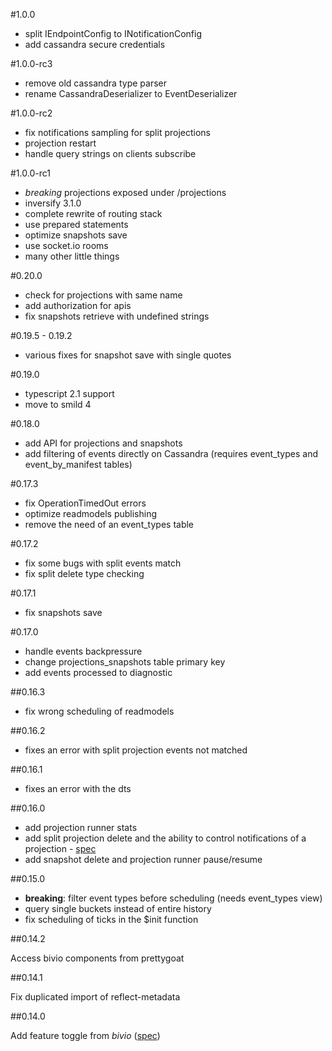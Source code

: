 #1.0.0

* split IEndpointConfig to INotificationConfig
* add cassandra secure credentials

#1.0.0-rc3

* remove old cassandra type parser
* rename CassandraDeserializer to EventDeserializer

#1.0.0-rc2

* fix notifications sampling for split projections
* projection restart
* handle query strings on clients subscribe

#1.0.0-rc1

* *breaking* projections exposed under /projections
* inversify 3.1.0
* complete rewrite of routing stack
* use prepared statements
* optimize snapshots save
* use socket.io rooms
* many other little things

#0.20.0

* check for projections with same name
* add authorization for apis
* fix snapshots retrieve with undefined strings

#0.19.5 - 0.19.2

* various fixes for snapshot save with single quotes

#0.19.0

* typescript 2.1 support
* move to smild 4

#0.18.0

* add API for projections and snapshots
* add filtering of events directly on Cassandra (requires event_types and event_by_manifest tables)

#0.17.3

* fix OperationTimedOut errors
* optimize readmodels publishing
* remove the need of an event_types table

#0.17.2

* fix some bugs with split events match
* fix split delete type checking

#0.17.1

* fix snapshots save

#0.17.0

* handle events backpressure
* change projections_snapshots table primary key
* add events processed to diagnostic

##0.16.3

* fix wrong scheduling of readmodels

##0.16.2

* fixes an error with split projection events not matched

##0.16.1

* fixes an error with the dts

##0.16.0

* add projection runner stats
* add split projection delete and the ability to control notifications of a projection - [spec](https://github.com/tierratelematics/prettygoat/blob/develop/test/SpecialStateSpec.ts)
* add snapshot delete and projection runner pause/resume

##0.15.0

* **breaking**: filter event types before scheduling (needs event_types view)
* query single buckets instead of entire history
* fix scheduling of ticks in the $init function

##0.14.2

Access bivio components from prettygoat

##0.14.1

Fix duplicated import of reflect-metadata

##0.14.0

Add feature toggle from *bivio* ([spec](https://github.com/tierratelematics/prettygoat/blob/master/test/EngineSpec.ts))